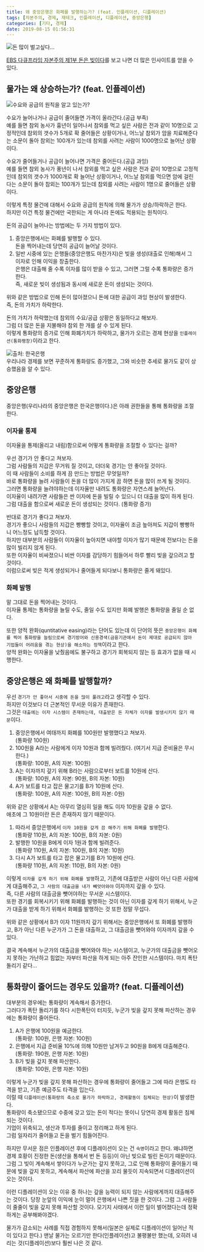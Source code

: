 ```yaml
---
title: 왜 중앙은행은 화폐를 발행하는가? (feat. 인플레이션, 디플레이션)
tags: [자본주의, 경제, 재테크, 인플레이션, 디플레이션, 중앙은행]
categories: [기타, 경제]
date: 2019-08-15 01:56:31
---
```

![돈 많이 벌고싶다...](why-central-banks-creates-money/thumb.jpg)

[EBS 다큐프라임 자본주의 제1부 돈은 빚이다](https://youtu.be/0LYMTsj_eqc)를 보고 나면 더 많은 인사이트를 얻을 수 있다.

## 물가는 왜 상승하는가? (feat. 인플레이션)
![수요와 공급의 원칙을 알고 있는가?](why-central-banks-creates-money/demand-and-supply.jpg)

수요가 늘어나거나 공급이 줄어들면 가격이 올라간다.(공급 부족)  
예를 들면 참외 농사가 흉년이 일어나서 참외를 먹고 싶은 사람은 전과 같이 10명으로 고정적인데 참외의 갯수가 5개로 확 줄어들은 상황이거나,
어느날 참외가 암을 치료해준다는 소문이 돌아 참외는 100개가 있는데 참외를 사려는 사람이 1000명으로 늘어난 상황이다.

수요가 줄어들거나 공급이 늘어나면 가격은 줄어든다.(공급 과잉)  
예를 들면 참외 농사가 풍년이 나서 참외를 먹고 싶은 사람은 전과 같이 10명으로 고정적인데 참외의 갯수가 1000개로 확 늘어난 상황이거나,
어느날 참외를 먹으면 암에 걸린다는 소문이 돌아 참외는 100개가 있는데 참외를 사려는 사람이 1명으로 줄어들은 상황이다.

이렇게 특정 물건에 대해서 수요와 공급의 원칙에 의해 물가가 상승/하락하곤 한다.  
하지만 이건 특정 물건에만 국한되는 게 아니라 돈에도 적용되는 원칙이다.

돈의 공급이 늘어나는 방법에는 두 가지 방법이 있다.

1. 중앙은행에서는 화폐를 발행할 수 있다.  
돈을 찍어내는데 당연히 공급이 늘어날 것이다.
2. 일반 시중에 있는 은행들(중앙은행도 마찬가지)은 빚을 생성(대출로 인해)해서 그 이자로 인해 이익을 창출한다.  
은행은 대출해 줄 수록 이자를 많이 받을 수 있고, 그러면 그럴 수록 통화량은 증가한다.  
즉, 새로운 빚이 생성됨과 동시에 새로운 돈이 생성되는 것이다.

위와 같은 방법으로 인해 돈이 많아졌으니 돈에 대한 공급이 과잉 현상이 발생한다.  
즉, 돈의 가치가 하락한다.

돈의 가치가 하락했는데 참외의 수요/공급 상황은 동일하다고 해보자.  
그럼 더 많은 돈을 지불해야 참외 한 개를 살 수 있게 된다.  
이렇게 통화량의 증가로 인해 화폐가치가 하락하고, 물가가 오르는 경제 현상을 `인플레이션(통화팽창)`이라고 한다.

![출처: 한국은행](why-central-banks-creates-money/korea-graphg.png)  
우리나라 경제를 보면 꾸준하게 통화량도 증가했고, 그와 비슷한 추세로 물가도 같이 상승했음을 알 수 있다.

## 중앙은행
중앙은행(우리나라의 중앙은행은 한국은행이다.)은 아래 권한들을 통해 통화량을 조절한다.

### 이자율 통제
이자율을 통제(올리고 내림)함으로써 어떻게 통화량을 조절할 수 있다는 걸까?

우선 경기가 안 좋다고 쳐보자.  
그럼 사람들의 지갑은 무거워 질 것이고, 더더욱 경기는 안 좋아질 것이다.  
이 때 사람들이 소비를 하게 끔 만드는 방법은 무엇일까?  
바로 통화량을 늘려 사람들이 돈을 더 많이 가지게 끔 하면 돈을 많이 쓰게 될 것이다.  
그러면 통화량을 늘려야하는데 이자율만 내려도 통화량은 자연스레 늘어난다.  
이자율이 내려가면 사람들은 싼 이자에 돈을 빌릴 수 있으니 더 대출을 많이 하게 된다.  
그럼 대출을 함으로써 새로운 돈이 생성되는 것이다. (통화량 증가)

반대로 경기가 좋다고 쳐보자.  
경기가 좋으니 사람들의 지갑은 빵빵할 것이고, 이자율이 조금 높아져도 지갑이 빵빵하니 어느정도 납득할 것이다.  
하지만 대부분의 사람들이 이자율이 높아지면 내야할 이자가 많기 때문에 전보다는 돈을 많이 빌리지 않게 된다.  
또한 이자율이 비싸졌으니 비싼 이자를 감당하기 힘들어서 하루 빨리 빚을 갚으려고 할 것이다.  
이럼으로써 빚은 적게 생성되거나 줄어들게 되다보니 통화량은 줄게 돼있다.

### 화폐 발행
말 그대로 돈을 찍어내는 것이다.  
이자율 통제는 통화량을 늘릴 수도, 줄일 수도 있지만 화폐 발행은 통화량을 줄일 순 없다.

또한 양적 완화(quntitative easing)라는 단어도 있는데 이 단어의 뜻은 `중앙은행이 화폐를 찍어 통화량을 늘림으로써 경기방어와 신용경색(금융기관에서 돈이 제대로 공급되지 않아 기업들이 어려움을 겪는 현상)을 해소하는 정책`이라고 한다.  
양적 완화는 이자율을 낮췄음에도 불구하고 경기가 회복되지 않는 등 효과가 없을 때 시행한다.

## 중앙은행은 왜 화폐를 발행할까?
우선 `경기가 안 좋아서 시중에 돈을 많이 풀려고`라고 생각할 수 있다.  
하지만 이것보다 더 근본적인 무서운 이유가 존재한다.  
그것은 `대출에는 이자 시스템이 존재하는데, 대출받은 돈 자체가 이자를 발생시키지 않기 때문`이다.

1. 중앙은행에서 여태까지 화폐를 100원만 발행했다고 쳐보자.  
(통화량 100원)
2. 100원을 A라는 사람에게 이자 10원과 함께 빌려줬다. (여기서 지급 준비율은 무시한다.)  
(통화량: 100원, A의 자본: 100원)
3. A는 이자까지 갚기 위해 B라는 사람으로부터 보트를 10원에 산다.  
(통화량: 100원, A의 자본: 90원, B의 자본: 10원)  
4. A가 보트를 타고 잡은 물고기를 B가 10원에 산다.  
(통화량: 100원, A의 자본: 100원, B의 자본: 0원)

위와 같은 상황에서 A는 아무리 열심히 일을 해도 이자 10원을 갚을 수 없다.  
애초에 그 10원이란 돈은 존재하지 않기 때문이다.

1. 따라서 중앙은행에서 `이자 10원을 갚게 끔 해주기 위해 화폐를 발행`한다.  
(통화량 110원, A의 자본: 100원, B의 자본: 0원)  
2. 발행한 10원을 B에게 이자 1원과 함께 빌려준다.  
(통화량 110원, A의 자본: 100원, B의 자본: 10원)  
3. 다시 A가 보트를 타고 잡은 물고기를 B가 10원에 산다.  
(통화량 110원, A의 자본: 110원, B의 자본: 0원)

이렇게 `이자를 갚게 하기 위해 화폐를 발행`하고, 기존에 대출받은 사람이 아닌 다른 사람에게 대출해주고, `그 사람의 대출금을 내가 빼앗아와야` 이자까지 갚을 수 있다.  
즉, 다른 사람의 대출금을 뺏어야하는 무서운 시스템이다.  
또한 경기를 회복시키기 위해 화폐를 발행하는 것이 아닌 이자를 갚게 하기 위해서, 누군가 대출을 받게 하기 위해서 화폐를 발행하는 것 또한 정말 무섭다.

위와 같은 상황에서 B가 이자 11원까지 갚기 위해서는 중앙은행에서 또 화폐를 발행하고, B가 아닌 다른 누군가가 그 돈을 대출하고, 그 대출금을 뺏어와야 이자까지 갚을 수 있다.

결국 계속해서 누군가의 대출금을 뺏어와야 하는 시스템이고, 누군가의 대출금을 뺏어오지 못하는 가난하고 힘없는 자부터 파산을 하게 되는 아주 잔인한 시스템이다. 마치 폭탄 돌리기 같다...

## 통화량이 줄어드는 경우도 있을까? (feat. 디플레이션)
대부분의 경우에는 통화량이 계속해서 증가한다.  
그러다가 폭탄 돌리기를 하다 시한폭탄이 터지듯, 누군가 빚을 갚지 못해 파산하는 경우에는 통화량이 줄어든다.

1. A가 은행에 100원을 예금한다.  
(통화량: 100원, 은행 자본: 100원)  
2. 은행에서 지급 준비율 10%에 의해 10원만 남겨두고 90원을 B에게 대출해준다.  
(통화량: 190원, 은행 자본: 10원)  
3. B가 빚을 갚지 못해 파산한다.  
(통화량: 100원, 은행 자본: 10원)

이렇게 누군가 빚을 갚지 못해 파산하는 경우에 통화량이 줄어들고 그에 따라 은행도 타격을 받고, 기존 예금주도 타격을 입는다.  
이럴 때 `디플레이션(통화량의 축소로 물가가 하락하고, 경제활동이 침체되는 현상)`이 발생한다.  
통화량이 축소됐으므로 수중에 갖고 있는 돈이 적다는 뜻이니 당연히 경제 활동은 침체되는 것이다.  
기업이 위축되고, 생산과 투자를 줄이고 정리해고 하게 된다.  
그럼 일자리가 줄어들고 돈을 벌기 힘들어진다.

하지만 무서운 점은 인플레이션 후에 디플레이션이 오는 건 `숙명`이라고 한다.
왜냐하면 경제 호황이 진정한 돈(생산을 통해서 번 돈 등등)이 아닌 빚으로 빌린 돈이기 때문이다.
그럼 그 빚이 계속해서 쌓이다가 누군가는 갚지 못하고, 그로 인해 통화량이 줄어들기 때문에 빚을 갚지 못하고, 계속해서 파산에 파산을 꼬리 물듯이 지속되면서 디플레이션이 오는 것이다.

이런 디플레이션이 오는 이유 중 하나는 갚을 능력이 되지 않는 사람에게까지 대출해주는 것이다.
당장 눈앞의 이익에 눈이 멀어 은행에서 나쁜 짓을 한 것이다.
그럼 그 사람들이 줄줄이 빚을 갚지 못해 파산할 것이다.
모기지 사태에서 이런 일이 벌어졌다는데 정확하게는 공부해봐야겠다.

물가가 감소되는 사례를 직접 경험하지 못해서(일본은 실제로 디플레이션이 일어난 적이 있다고 한다.) 맨날 물가는 오르기만 한다(인플레이션)고 불평불만 했는데, 오히려 내리는 것(디플레이션)보다 훨씬 나은 것 같다.
